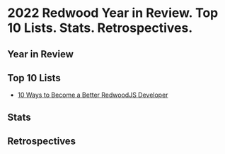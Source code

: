 # 2022 Redwood Year in Review. Top 10 Lists. Stats. Retrospectives.

## Year in Review

## Top 10 Lists

- [10 Ways to Become a Better RedwoodJS Developer](ten-ways-to-become-better-redwood-developer.md)

## Stats

## Retrospectives
